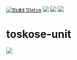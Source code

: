 [![Build Status](https://travis-ci.com/matteobogo/toskose-unit.svg?token=jguSttdQLntpxgiqp3py&branch=master)](https://travis-ci.com/matteobogo/toskose-unit)
[![](https://images.microbadger.com/badges/image/diunipisocc/toskose-unit.svg)](https://microbadger.com/images/diunipisocc/toskose-unit "Get your own image badge on microbadger.com")
[![](https://images.microbadger.com/badges/version/diunipisocc/toskose-unit.svg)](https://microbadger.com/images/diunipisocc/toskose-unit "Get your own version badge on microbadger.com")
[![](https://images.microbadger.com/badges/commit/diunipisocc/toskose-unit.svg)](https://microbadger.com/images/diunipisocc/toskose-unit "Get your own commit badge on microbadger.com")
# toskose-unit
<img src="build_demo.gif" />
